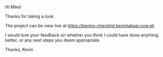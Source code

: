 Hi Mike!

Thanks for taking a look.

The project can be view live at https://kevins-checklist.kevintabaei.now.sh

I would love your feedback on whether you think I could have done anything better, or any next steps you deem appropriate.

Thanks,
Kevin
